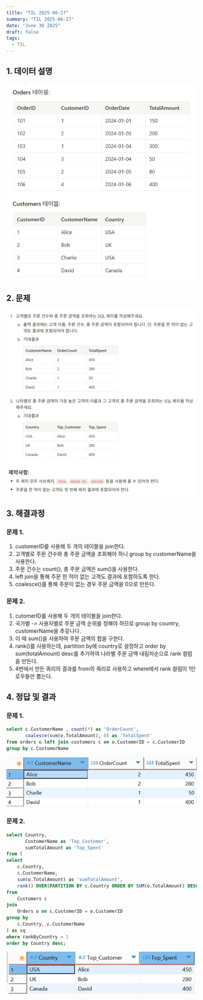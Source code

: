 ```yaml
---
title: "TIL 2025-06-27"
summary: "TIL 2025-06-27"
date: "June 30 2025"
draft: false
tags:
  - TIL
---
```


## 1\. 데이터 설명

![##_Image|kage@YDjPe/btsOVvXl8ZE/AAAAAAAAAAAAAAAAAAAAAL-XtPXypGsZ2sijeK1dgmC1OQQEMqnbGKVd7XCEonpo/img.png?credential=yqXZFxpELC7KVnFOS48ylbz2pIh7yKj8&expires=1751295599&allow_ip=&allow_referer=&signature=ksMCCATNKTuGIOnjIaTe0WDD%2BGU%3D|CDM|1.3|{"originWidth":777,"originHeight":803,"style":"alignCenter"}_##](1.png)

## 2\. 문제

![##_Image|kage@cx68l8/btsOUG66ID4/AAAAAAAAAAAAAAAAAAAAANkb62NsRGfQm_ygFxo_HjihuBfUU59lsInKe4CpyB_c/img.png?credential=yqXZFxpELC7KVnFOS48ylbz2pIh7yKj8&expires=1751295599&allow_ip=&allow_referer=&signature=%2FspwjsIzm7KieDZU6Hd%2Bc5QEFUw%3D|CDM|1.3|{"originWidth":1083,"originHeight":1054,"style":"alignCenter"}_##](2.png)

## 3\. 해결과정

### 문제 1.

1.  customerID를 사용해 두 개의 테이블을 join한다.
2.  고객별로 주문 건수와 총 주문 금액을 조회해야 하니 group by customerName을 사용한다.
3.  주문 건수는 count(), 총 주문 금액은 sum()을 사용한다.
4.  left join을 통해 주문 한 적이 없는 고객도 결과에 포함하도록 한다.
5.  coalesce()를 통해 주문이 없는 경우 주문 금액을 0으로 만든다.

### 문제 2.

1.  cutomerID를 사용해 두 개의 테이블을 join한다.
2.  국가별 -> 사용자별로 주문 금액 순위를 정해야 하므로 group by country, customerName을 추갛나다.
3.  이 때 sum()을 사용하여 주문 금액의 합을 구한다.
4.  rank()를 사용하는데, partition by에 country로 설정하고 order by sum(totalAmount) desc를 추가하여 나라별 주문 금액 내림차순으로 rank 컬럼을 만든다.
5.  4번에서 만든 쿼리의 결과를 from의 쿼리로 사용하고 where에서 rank 컬럼이 1인 로우들만 뽑는다.

## 4\. 정답 및 결과

### 문제 1.

```sql
select c.CustomerName , count(*) as 'OrderCount',
       coalesce(sum(o.TotalAmount), 0) as 'TotalSpent'
from orders o left join customers c on o.CustomerID = c.CustomerID
group by c.CustomerName
```

![##_Image|kage@s2xj1/btsOVCPRam1/AAAAAAAAAAAAAAAAAAAAAIE7TM2EuH_7Cx8S-pPIZBDRxuSwkwmY8gX57CJbVT97/img.png?credential=yqXZFxpELC7KVnFOS48ylbz2pIh7yKj8&expires=1751295599&allow_ip=&allow_referer=&signature=fykgVyxbiqrIUPPFPbTJ3mzN7P8%3D|CDM|1.3|{"originWidth":651,"originHeight":170,"style":"alignCenter"}_##](3.png)

### 문제 2.

```sql
select Country,
       CustomerName as 'Top_Customer',
       sumTotalAmount as 'Top_Spent'
from (
select
    c.Country,
    c.CustomerName,
    sum(o.TotalAmount) as 'sumTotalAmount',
    rank() OVER(PARTITION BY c.Country ORDER BY SUM(o.TotalAmount) DESC) as 'rankByCountry'
from
    Customers c
join
    Orders o on c.CustomerID = o.CustomerID
group by
    c.Country, c.CustomerName
) as sq
where rankByCountry = 1
order by Country desc;
```

![##_Image|kage@Iwpyd/btsOUxaEscp/AAAAAAAAAAAAAAAAAAAAAHalU_HlCnw2M_SELRgHNjighLEswv5KNmS-mbiXrZum/img.png?credential=yqXZFxpELC7KVnFOS48ylbz2pIh7yKj8&expires=1751295599&allow_ip=&allow_referer=&signature=rJ1%2BZ7IvzdiqscmVw9PqZ50ElDI%3D|CDM|1.3|{"originWidth":625,"originHeight":139,"style":"alignCenter"}_##](4.png)
